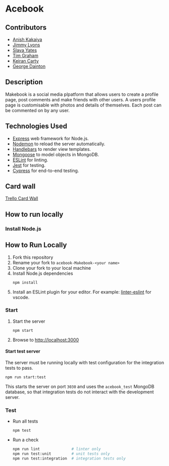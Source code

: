 # Acebook

## Contributors

* [Anish Kakaiya](https://github.com/AKCDNG)
* [Jimmy Lyons](https://github.com/jimmy-lyons)
* [Slava Yates](https://github.com/amfibiya17)
* [Tim Graham](https://github.com/timbo-graham)
* [Keiran Carty](https://github.com/K-Carty)
* [George Dainton](https://github.com/GeorgeDainton)

## Description

Makebook is a social media plpatform that allows users to create a profile page, post comments and make friends with other users. A users profile page is customisable with photos and details of themselves. Each post can be commented on by any user.

## Technologies Used

- [Express](https://expressjs.com/) web framework for Node.js.
- [Nodemon](https://nodemon.io/) to reload the server automatically.
- [Handlebars](https://handlebarsjs.com/) to render view templates.
- [Mongoose](https://mongoosejs.com) to model objects in MongoDB.
- [ESLint](https://eslint.org) for linting.
- [Jest](https://jestjs.io/) for testing.
- [Cypress](https://www.cypress.io/) for end-to-end testing.

## Card wall

[Trello Card Wall](https://trello.com/b/97TYztAO/makebook)

## How to run locally

### Install Node.js

## How to Run Locally

1. Fork this repository
2. Rename your fork to `acebook-Makebook-<your name>`
3. Clone your fork to your local machine
4. Install Node.js dependencies
   ```
   npm install
   ```
5. Install an ESLint plugin for your editor. For example: [linter-eslint](https://marketplace.visualstudio.com/items?itemName=dbaeumer.vscode-eslint) for vscode.

### Start

1. Start the server
   ```
   npm start
   ```
2. Browse to [http://localhost:3000](http://localhost:3000)

#### Start test server

The server must be running locally with test configuration for the
integration tests to pass.

```
npm run start:test
```

This starts the server on port `3030` and uses the `acebook_test` MongoDB database,
so that integration tests do not interact with the development server.

### Test

- Run all tests
  ```
  npm test
  ```
- Run a check
  ```bash
  npm run lint              # linter only
  npm run test:unit         # unit tests only
  npm run test:integration  # integration tests only
  ```
